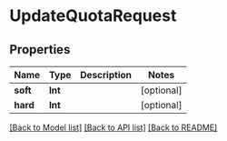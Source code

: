 # UpdateQuotaRequest

## Properties

Name | Type | Description | Notes
------------ | ------------- | ------------- | -------------
**soft** | **Int** |  | [optional] 
**hard** | **Int** |  | [optional] 

[[Back to Model list]](../#documentation-for-models) [[Back to API list]](../#documentation-for-api-endpoints) [[Back to README]](../)


